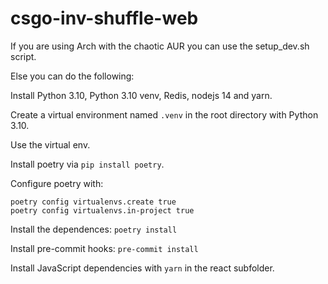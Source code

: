 # csgo-inv-shuffle-web

If you are using Arch with the chaotic AUR you can use the setup_dev.sh script.

Else you can do the following:

Install Python 3.10, Python 3.10 venv, Redis, nodejs 14 and yarn.

Create a virtual environment named `.venv` in the root directory with Python 3.10.

Use the virtual env.

Install poetry via `pip install poetry`.

Configure poetry with:

```
poetry config virtualenvs.create true
poetry config virtualenvs.in-project true
```

Install the dependences: `poetry install`

Install pre-commit hooks: `pre-commit install`

Install JavaScript dependencies with `yarn` in the react subfolder.
